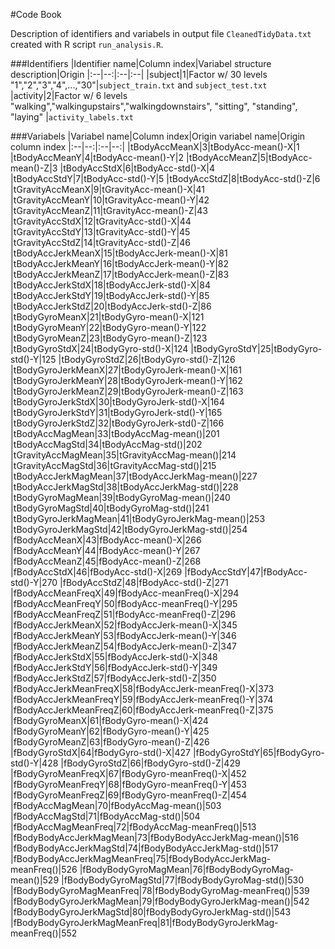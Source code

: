 #Code Book

Description of identifiers and variabels in output file `CleanedTidyData.txt` created with R script `run_analysis.R`.

###Identifiers
|Identifier name|Column index|Variabel structure description|Origin
|:--|--:|:--|:--|
|subject|1|Factor w/ 30 levels "1","2","3","4",...,"30"|`subject_train.txt` and `subject_test.txt`
|activity|2|Factor w/ 6 levels "walking","walkingupstairs","walkingdownstairs", "sitting", "standing", "laying" |`activity_labels.txt`

###Variabels
|Variabel name|Column index|Origin variabel name|Origin  column index
|:--|--:|:--|--:|
|tBodyAccMeanX|3|tBodyAcc-mean()-X|1
|tBodyAccMeanY|4|tBodyAcc-mean()-Y|2
|tBodyAccMeanZ|5|tBodyAcc-mean()-Z|3
|tBodyAccStdX|6|tBodyAcc-std()-X|4
|tBodyAccStdY|7|tBodyAcc-std()-Y|5
|tBodyAccStdZ|8|tBodyAcc-std()-Z|6
|tGravityAccMeanX|9|tGravityAcc-mean()-X|41
|tGravityAccMeanY|10|tGravityAcc-mean()-Y|42
|tGravityAccMeanZ|11|tGravityAcc-mean()-Z|43
|tGravityAccStdX|12|tGravityAcc-std()-X|44
|tGravityAccStdY|13|tGravityAcc-std()-Y|45
|tGravityAccStdZ|14|tGravityAcc-std()-Z|46
|tBodyAccJerkMeanX|15|tBodyAccJerk-mean()-X|81
|tBodyAccJerkMeanY|16|tBodyAccJerk-mean()-Y|82
|tBodyAccJerkMeanZ|17|tBodyAccJerk-mean()-Z|83
|tBodyAccJerkStdX|18|tBodyAccJerk-std()-X|84
|tBodyAccJerkStdY|19|tBodyAccJerk-std()-Y|85
|tBodyAccJerkStdZ|20|tBodyAccJerk-std()-Z|86
|tBodyGyroMeanX|21|tBodyGyro-mean()-X|121
|tBodyGyroMeanY|22|tBodyGyro-mean()-Y|122
|tBodyGyroMeanZ|23|tBodyGyro-mean()-Z|123
|tBodyGyroStdX|24|tBodyGyro-std()-X|124
|tBodyGyroStdY|25|tBodyGyro-std()-Y|125
|tBodyGyroStdZ|26|tBodyGyro-std()-Z|126
|tBodyGyroJerkMeanX|27|tBodyGyroJerk-mean()-X|161
|tBodyGyroJerkMeanY|28|tBodyGyroJerk-mean()-Y|162
|tBodyGyroJerkMeanZ|29|tBodyGyroJerk-mean()-Z|163
|tBodyGyroJerkStdX|30|tBodyGyroJerk-std()-X|164
|tBodyGyroJerkStdY|31|tBodyGyroJerk-std()-Y|165
|tBodyGyroJerkStdZ|32|tBodyGyroJerk-std()-Z|166
|tBodyAccMagMean|33|tBodyAccMag-mean()|201
|tBodyAccMagStd|34|tBodyAccMag-std()|202
|tGravityAccMagMean|35|tGravityAccMag-mean()|214
|tGravityAccMagStd|36|tGravityAccMag-std()|215
|tBodyAccJerkMagMean|37|tBodyAccJerkMag-mean()|227
|tBodyAccJerkMagStd|38|tBodyAccJerkMag-std()|228
|tBodyGyroMagMean|39|tBodyGyroMag-mean()|240
|tBodyGyroMagStd|40|tBodyGyroMag-std()|241
|tBodyGyroJerkMagMean|41|tBodyGyroJerkMag-mean()|253
|tBodyGyroJerkMagStd|42|tBodyGyroJerkMag-std()|254
|fBodyAccMeanX|43|fBodyAcc-mean()-X|266
|fBodyAccMeanY|44|fBodyAcc-mean()-Y|267
|fBodyAccMeanZ|45|fBodyAcc-mean()-Z|268
|fBodyAccStdX|46|fBodyAcc-std()-X|269
|fBodyAccStdY|47|fBodyAcc-std()-Y|270
|fBodyAccStdZ|48|fBodyAcc-std()-Z|271
|fBodyAccMeanFreqX|49|fBodyAcc-meanFreq()-X|294
|fBodyAccMeanFreqY|50|fBodyAcc-meanFreq()-Y|295
|fBodyAccMeanFreqZ|51|fBodyAcc-meanFreq()-Z|296
|fBodyAccJerkMeanX|52|fBodyAccJerk-mean()-X|345
|fBodyAccJerkMeanY|53|fBodyAccJerk-mean()-Y|346
|fBodyAccJerkMeanZ|54|fBodyAccJerk-mean()-Z|347
|fBodyAccJerkStdX|55|fBodyAccJerk-std()-X|348
|fBodyAccJerkStdY|56|fBodyAccJerk-std()-Y|349
|fBodyAccJerkStdZ|57|fBodyAccJerk-std()-Z|350
|fBodyAccJerkMeanFreqX|58|fBodyAccJerk-meanFreq()-X|373
|fBodyAccJerkMeanFreqY|59|fBodyAccJerk-meanFreq()-Y|374
|fBodyAccJerkMeanFreqZ|60|fBodyAccJerk-meanFreq()-Z|375
|fBodyGyroMeanX|61|fBodyGyro-mean()-X|424
|fBodyGyroMeanY|62|fBodyGyro-mean()-Y|425
|fBodyGyroMeanZ|63|fBodyGyro-mean()-Z|426
|fBodyGyroStdX|64|fBodyGyro-std()-X|427
|fBodyGyroStdY|65|fBodyGyro-std()-Y|428
|fBodyGyroStdZ|66|fBodyGyro-std()-Z|429
|fBodyGyroMeanFreqX|67|fBodyGyro-meanFreq()-X|452
|fBodyGyroMeanFreqY|68|fBodyGyro-meanFreq()-Y|453
|fBodyGyroMeanFreqZ|69|fBodyGyro-meanFreq()-Z|454
|fBodyAccMagMean|70|fBodyAccMag-mean()|503
|fBodyAccMagStd|71|fBodyAccMag-std()|504
|fBodyAccMagMeanFreq|72|fBodyAccMag-meanFreq()|513
|fBodyBodyAccJerkMagMean|73|fBodyBodyAccJerkMag-mean()|516
|fBodyBodyAccJerkMagStd|74|fBodyBodyAccJerkMag-std()|517
|fBodyBodyAccJerkMagMeanFreq|75|fBodyBodyAccJerkMag-meanFreq()|526
|fBodyBodyGyroMagMean|76|fBodyBodyGyroMag-mean()|529
|fBodyBodyGyroMagStd|77|fBodyBodyGyroMag-std()|530
|fBodyBodyGyroMagMeanFreq|78|fBodyBodyGyroMag-meanFreq()|539
|fBodyBodyGyroJerkMagMean|79|fBodyBodyGyroJerkMag-mean()|542
|fBodyBodyGyroJerkMagStd|80|fBodyBodyGyroJerkMag-std()|543
|fBodyBodyGyroJerkMagMeanFreq|81|fBodyBodyGyroJerkMag-meanFreq()|552
